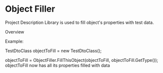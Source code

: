 Object Filler
================

Project Description
Library is used to fill object's properties with test data.

Overview 

Example:

TestDtoClass objectToFill = new TestDtoClass();

objectToFill = ObjectFiller.FillThisObject(objectToFill, objectToFill.GetType());
objectToFill now has all its properties filled with data 